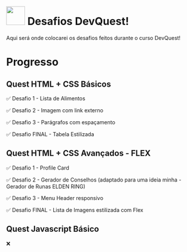 # <img src="src/img/Perícia_em_Montaria.png" width=50> Desafios DevQuest!

 Aqui será onde colocarei os desafios feitos durante o curso DevQuest!

# Progresso
## Quest HTML + CSS Básicos

✅ Desafio 1 - Lista de Alimentos

✅ Desafio 2 - Imagem com link externo

✅ Desafio 3 - Parágrafos com espaçamento

✅ Desafio FINAL - Tabela Estilizada

## Quest HTML + CSS Avançados - FLEX

✅ Desafio 1 - Profile Card

✅ Desafio 2 - Gerador de Conselhos (adaptado para uma ideia minha - Gerador de Runas ELDEN RING)

✅ Desafio 3 - Menu Header responsivo

✅ Desafio FINAL - Lista de Imagens estilizada com Flex

## Quest Javascript Básico
❌
## 
